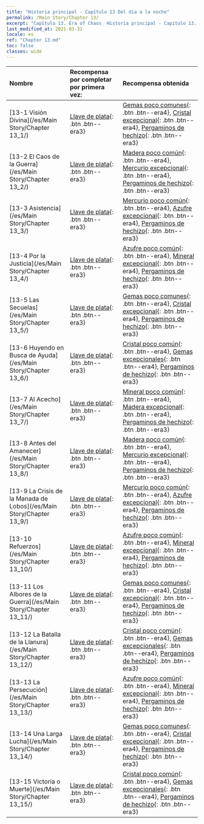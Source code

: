 ```yaml
---
title: "Historia principal - Capítulo 13 Del día a la noche"
permalink: /Main Story/Chapter 13/
excerpt: "Capítulo 13. Era of Chaos  Historia principal - Capítulo 13. Del día a la noche"
last_modified_at: 2021-03-31
locale: es
ref: "Chapter 13.md"
toc: false
classes: wide
---
```


  | Nombre |  Recompensa por completar por primera vez: | Recompensa obtenida |
  |:------------|:------------|:------------| 
  | [13-1 Visión Divina](/es/Main Story/Chapter 13_1/) | [Llave de plata](/es/Items/con_693/){: .btn .btn--era3} | [Gemas poco comunes](/es/Items/mat_44/){: .btn .btn--era4}, [Cristal excepcional](/es/Items/mat_38/){: .btn .btn--era4}, [Pergaminos de hechizo](/es/Items/con_694/){: .btn .btn--era3} |
  | [13-2 El Caos de la Guerra](/es/Main Story/Chapter 13_2/) | [Llave de plata](/es/Items/con_693/){: .btn .btn--era3} | [Madera poco común](/es/Items/mat_41/){: .btn .btn--era4}, [Mercurio excepcional](/es/Items/mat_35/){: .btn .btn--era4}, [Pergaminos de hechizo](/es/Items/con_694/){: .btn .btn--era3} |
  | [13-3 Asistencia](/es/Main Story/Chapter 13_3/) | [Llave de plata](/es/Items/con_693/){: .btn .btn--era3} | [Mercurio poco común](/es/Items/mat_42/){: .btn .btn--era4}, [Azufre excepcional](/es/Items/mat_36/){: .btn .btn--era4}, [Pergaminos de hechizo](/es/Items/con_694/){: .btn .btn--era3} |
  | [13-4 Por la Justicia](/es/Main Story/Chapter 13_4/) | [Llave de plata](/es/Items/con_693/){: .btn .btn--era3} | [Azufre poco común](/es/Items/mat_43/){: .btn .btn--era4}, [Mineral excepcional](/es/Items/mat_33/){: .btn .btn--era4}, [Pergaminos de hechizo](/es/Items/con_694/){: .btn .btn--era3} |
  | [13-5 Las Secuelas](/es/Main Story/Chapter 13_5/) | [Llave de plata](/es/Items/con_693/){: .btn .btn--era3} | [Gemas poco comunes](/es/Items/mat_44/){: .btn .btn--era4}, [Cristal excepcional](/es/Items/mat_38/){: .btn .btn--era4}, [Pergaminos de hechizo](/es/Items/con_694/){: .btn .btn--era3} |
  | [13-6 Huyendo en Busca de Ayuda](/es/Main Story/Chapter 13_6/) | [Llave de plata](/es/Items/con_693/){: .btn .btn--era3} | [Cristal poco común](/es/Items/mat_45/){: .btn .btn--era4}, [Gemas excepcionales](/es/Items/mat_37/){: .btn .btn--era4}, [Pergaminos de hechizo](/es/Items/con_694/){: .btn .btn--era3} |
  | [13-7 Al Acecho](/es/Main Story/Chapter 13_7/) | [Llave de plata](/es/Items/con_693/){: .btn .btn--era3} | [Mineral poco común](/es/Items/mat_40/){: .btn .btn--era4}, [Madera excepcional](/es/Items/mat_34/){: .btn .btn--era4}, [Pergaminos de hechizo](/es/Items/con_694/){: .btn .btn--era3} |
  | [13-8 Antes del Amanecer](/es/Main Story/Chapter 13_8/) | [Llave de plata](/es/Items/con_693/){: .btn .btn--era3} | [Madera poco común](/es/Items/mat_41/){: .btn .btn--era4}, [Mercurio excepcional](/es/Items/mat_35/){: .btn .btn--era4}, [Pergaminos de hechizo](/es/Items/con_694/){: .btn .btn--era3} |
  | [13-9 La Crisis de la Manada de Lobos](/es/Main Story/Chapter 13_9/) | [Llave de plata](/es/Items/con_693/){: .btn .btn--era3} | [Mercurio poco común](/es/Items/mat_42/){: .btn .btn--era4}, [Azufre excepcional](/es/Items/mat_36/){: .btn .btn--era4}, [Pergaminos de hechizo](/es/Items/con_694/){: .btn .btn--era3} |
  | [13-10 Refuerzos](/es/Main Story/Chapter 13_10/) | [Llave de plata](/es/Items/con_693/){: .btn .btn--era3} | [Azufre poco común](/es/Items/mat_43/){: .btn .btn--era4}, [Mineral excepcional](/es/Items/mat_33/){: .btn .btn--era4}, [Pergaminos de hechizo](/es/Items/con_694/){: .btn .btn--era3} |
  | [13-11 Los Albores de la Guerra](/es/Main Story/Chapter 13_11/) | [Llave de plata](/es/Items/con_693/){: .btn .btn--era3} | [Gemas poco comunes](/es/Items/mat_44/){: .btn .btn--era4}, [Cristal excepcional](/es/Items/mat_38/){: .btn .btn--era4}, [Pergaminos de hechizo](/es/Items/con_694/){: .btn .btn--era3} |
  | [13-12 La Batalla de la Llanura](/es/Main Story/Chapter 13_12/) | [Llave de plata](/es/Items/con_693/){: .btn .btn--era3} | [Cristal poco común](/es/Items/mat_45/){: .btn .btn--era4}, [Gemas excepcionales](/es/Items/mat_37/){: .btn .btn--era4}, [Pergaminos de hechizo](/es/Items/con_694/){: .btn .btn--era3} |
  | [13-13 La Persecución](/es/Main Story/Chapter 13_13/) | [Llave de plata](/es/Items/con_693/){: .btn .btn--era3} | [Azufre poco común](/es/Items/mat_43/){: .btn .btn--era4}, [Mineral excepcional](/es/Items/mat_33/){: .btn .btn--era4}, [Pergaminos de hechizo](/es/Items/con_694/){: .btn .btn--era3} |
  | [13-14 Una Larga Lucha](/es/Main Story/Chapter 13_14/) | [Llave de plata](/es/Items/con_693/){: .btn .btn--era3} | [Gemas poco comunes](/es/Items/mat_44/){: .btn .btn--era4}, [Cristal excepcional](/es/Items/mat_38/){: .btn .btn--era4}, [Pergaminos de hechizo](/es/Items/con_694/){: .btn .btn--era3} |
  | [13-15 Victoria o Muerte](/es/Main Story/Chapter 13_15/) | [Llave de plata](/es/Items/con_693/){: .btn .btn--era3} | [Cristal poco común](/es/Items/mat_45/){: .btn .btn--era4}, [Gemas excepcionales](/es/Items/mat_37/){: .btn .btn--era4}, [Pergaminos de hechizo](/es/Items/con_694/){: .btn .btn--era3} |
